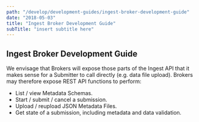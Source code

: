 ```yaml
---
path: "/develop/development-guides/ingest-broker-development-guide"
date: "2018-05-03"
title: "Ingest Broker Development Guide"
subTitle: "insert subtitle here"
---
```


## Ingest Broker Development Guide

We envisage that Brokers will expose those parts of the Ingest API that it makes sense for a Submitter to call directly (e.g. data file upload). Brokers may therefore expose REST API functions to perform:

* List / view Metadata Schemas.
* Start / submit / cancel a submission.
* Upload / reupload JSON Metadata Files.
* Get state of a submission, including metadata and data validation.

